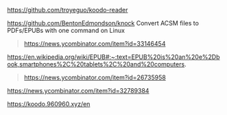 https://github.com/troyeguo/koodo-reader

https://github.com/BentonEdmondson/knock Convert ACSM files to PDFs/EPUBs with one command on Linux
> https://news.ycombinator.com/item?id=33146454

https://en.wikipedia.org/wiki/EPUB#:~:text=EPUB%20is%20an%20e%2Dbook,smartphones%2C%20tablets%2C%20and%20computers.
> https://news.ycombinator.com/item?id=26735958

https://news.ycombinator.com/item?id=32789384

https://koodo.960960.xyz/en